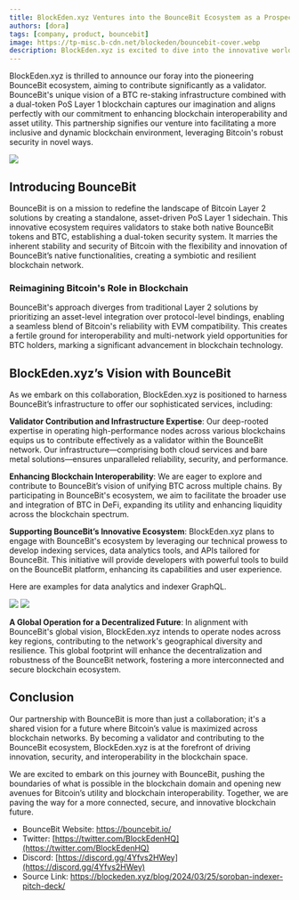 ```yaml
---
title: BlockEden.xyz Ventures into the BounceBit Ecosystem as a Prospective Validator and Developer
authors: [dora]
tags: [company, product, bouncebit]
image: https://tp-misc.b-cdn.net/blockeden/bouncebit-cover.webp
description: BlockEden.xyz is excited to dive into the innovative world of BounceBit, contributing as a validator to enhance BTC re-staking infrastructure and expand blockchain possibilities.
---
```


BlockEden.xyz is thrilled to announce our foray into the pioneering BounceBit ecosystem, aiming to contribute significantly as a validator. BounceBit's unique vision of a BTC re-staking infrastructure combined with a dual-token PoS Layer 1 blockchain captures our imagination and aligns perfectly with our commitment to enhancing blockchain interoperability and asset utility. This partnership signifies our venture into facilitating a more inclusive and dynamic blockchain environment, leveraging Bitcoin's robust security in novel ways.

![](https://tp-misc.b-cdn.net/blockeden/bouncebit-cover.webp)

## Introducing BounceBit

BounceBit is on a mission to redefine the landscape of Bitcoin Layer 2 solutions by creating a standalone, asset-driven PoS Layer 1 sidechain. This innovative ecosystem requires validators to stake both native BounceBit tokens and BTC, establishing a dual-token security system. It marries the inherent stability and security of Bitcoin with the flexibility and innovation of BounceBit’s native functionalities, creating a symbiotic and resilient blockchain network.

### Reimagining Bitcoin's Role in Blockchain

BounceBit's approach diverges from traditional Layer 2 solutions by prioritizing an asset-level integration over protocol-level bindings, enabling a seamless blend of Bitcoin's reliability with EVM compatibility. This creates a fertile ground for interoperability and multi-network yield opportunities for BTC holders, marking a significant advancement in blockchain technology.

## BlockEden.xyz’s Vision with BounceBit

As we embark on this collaboration, BlockEden.xyz is positioned to harness BounceBit’s infrastructure to offer our sophisticated services, including:

**Validator Contribution and Infrastructure Expertise**: Our deep-rooted expertise in operating high-performance nodes across various blockchains equips us to contribute effectively as a validator within the BounceBit network. Our infrastructure—comprising both cloud services and bare metal solutions—ensures unparalleled reliability, security, and performance.

**Enhancing Blockchain Interoperability**: We are eager to explore and contribute to BounceBit’s vision of unifying BTC across multiple chains. By participating in BounceBit's ecosystem, we aim to facilitate the broader use and integration of BTC in DeFi, expanding its utility and enhancing liquidity across the blockchain spectrum.

**Supporting BounceBit’s Innovative Ecosystem**:  BlockEden.xyz plans to engage with BounceBit's ecosystem by leveraging our technical prowess to develop indexing services, data analytics tools, and APIs tailored for BounceBit. This initiative will provide developers with powerful tools to build on the BounceBit platform, enhancing its capabilities and user experience.

Here are examples for data analytics and indexer GraphQL.



<img className="border mb-2" src="https://tp-misc.b-cdn.net/blockeden/soroban-data-analytics.png"/>


<img className="border mb-2" src="https://tp-misc.b-cdn.net/blockeden/soroban-graphql-demo.png"/>


**A Global Operation for a Decentralized Future**: In alignment with BounceBit's global vision, BlockEden.xyz intends to operate nodes across key regions, contributing to the network's geographical diversity and resilience. This global footprint will enhance the decentralization and robustness of the BounceBit network, fostering a more interconnected and secure blockchain ecosystem.

## Conclusion

Our partnership with BounceBit is more than just a collaboration; it's a shared vision for a future where Bitcoin’s value is maximized across blockchain networks. By becoming a validator and contributing to the BounceBit ecosystem, BlockEden.xyz is at the forefront of driving innovation, security, and interoperability in the blockchain space.

We are excited to embark on this journey with BounceBit, pushing the boundaries of what is possible in the blockchain domain and opening new avenues for Bitcoin’s utility and blockchain interoperability. Together, we are paving the way for a more connected, secure, and innovative blockchain future.


- BounceBit Website: https://bouncebit.io/
- Twitter: [https://twitter.com/BlockEdenHQ](https://twitter.com/BlockEdenHQ)
- Discord: [https://discord.gg/4Yfvs2HWey](https://discord.gg/4Yfvs2HWey)
- Source Link: https://blockeden.xyz/blog/2024/03/25/soroban-indexer-pitch-deck/

